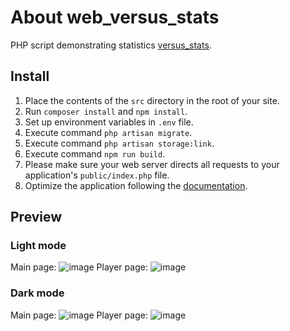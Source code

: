 # About web_versus_stats
PHP script demonstrating statistics [versus_stats](https://github.com/TouchMe-Inc/l4d2_versus_stats).

## Install
1. Place the contents of the `src` directory in the root of your site.
2. Run `composer install` and `npm install`.
3. Set up environment variables in `.env` file.
4. Execute command `php artisan migrate`.
5. Execute command `php artisan storage:link`.
6. Execute command `npm run build`.
7. Please make sure your web server directs all requests to your application's `public/index.php` file.
8. Optimize the application following the [documentation](https://laravel.com/docs/10.x/deployment).

## Preview
### Light mode
Main page:
![image](https://github.com/TouchMe-Inc/web_versus_stats/assets/89782512/89f190b6-7c3e-4278-b266-3a12110746f3)
Player page:
![image](https://github.com/TouchMe-Inc/web_versus_stats/assets/89782512/aa3859d5-fc88-4f40-9fe2-aa9cf0eb5579)

### Dark mode
Main page:
![image](https://github.com/TouchMe-Inc/web_versus_stats/assets/89782512/7ef3267a-cb3a-47c1-9efd-c87d0e9e04c9)
Player page:
![image](https://github.com/TouchMe-Inc/web_versus_stats/assets/89782512/eb2f3916-57e2-4f4a-9fda-21d8967fcd99)
